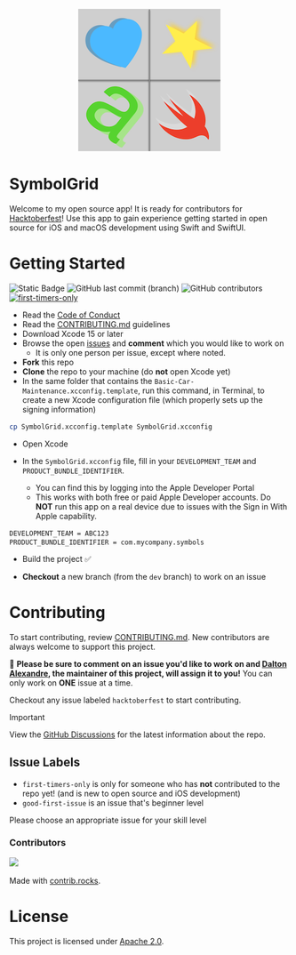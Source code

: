 <p align="center">
    <img src="SymbolGrid/Shared/Assets.xcassets/AppIcon.appiconset/SymbolGridIcon 4.png" alt="Ignite logo" width="256" height="256" />
</p>

# SymbolGrid
Welcome to my open source app! It is ready for contributors for [Hacktoberfest](https://hacktoberfest.com/)! Use this app to gain experience getting started in open source for iOS and macOS development using Swift and SwiftUI.

# Getting Started

![Static Badge](https://img.shields.io/badge/status-active-brightgreen)
![GitHub last commit (branch)](https://img.shields.io/github/last-commit/dl-alexandre/SymbolGrid/main?logo=github)
![GitHub contributors](https://img.shields.io/github/contributors/dl-alexandre/SymbolGrid)
[![first-timers-only](https://img.shields.io/badge/first--timers--only-friendly-blue.svg)](https://www.firsttimersonly.com/)

* Read the [Code of Conduct](https://github.com/dl-alexandre/SymbolGrid/blob/main/CODE_OF_CONDUCT.md)
* Read the [CONTRIBUTING.md](https://github.com/dl-alexandre/SymbolGrid/blob/main/CONTRIBUTING.md) guidelines
* Download Xcode 15 or later
* Browse the open [issues](https://github.com/dl-alexandre/SymbolGrid/issues) and **comment** which you would like to work on
   * It is only one person per issue, except where noted.
* **Fork** this repo
* **Clone** the repo to your machine (do **not** open Xcode yet)
* In the same folder that contains the `Basic-Car-Maintenance.xcconfig.template`, run this command, in Terminal, to create a new Xcode configuration file (which properly sets up the signing information)

```sh
cp SymbolGrid.xcconfig.template SymbolGrid.xcconfig
```

* Open Xcode

* In the `SymbolGrid.xcconfig` file, fill in your `DEVELOPMENT_TEAM` and `PRODUCT_BUNDLE_IDENTIFIER`.
   * You can find this by logging into the Apple Developer Portal
   * This works with both free or paid Apple Developer accounts. Do **NOT** run this app on a real device due to issues with the Sign in With Apple capability.
```
DEVELOPMENT_TEAM = ABC123
PRODUCT_BUNDLE_IDENTIFIER = com.mycompany.symbols
```

* Build the project ✅

* **Checkout** a new branch (from the `dev` branch) to work on an issue

# Contributing
To start contributing, review [CONTRIBUTING.md](https://github.com/dl-alexandre/SymbolGrid/blob/main/CONTRIBUTING.md). New contributors are always welcome to support this project.

:eyes: **Please be sure to comment on an issue you'd like to work on and [Dalton Alexandre](https://github.com/dl-alexandre), the maintainer of this project, will assign it to you!** You can only work on **ONE** issue at a time.

Checkout any issue labeled `hacktoberfest` to start contributing.

> [!IMPORTANT]
> View the [GitHub Discussions](https://github.com/dl-alexandre/SymbolGrid/discussions) for the latest information about the repo.

## Issue Labels
* `first-timers-only` is only for someone who has **not** contributed to the repo yet! (and is new to open source and iOS development)
* `good-first-issue` is an issue that's beginner level

Please choose an appropriate issue for your skill level

### Contributors
<a href="https://github.com/dl-alexandre/SymbolGrid/graphs/contributors">
  <img src="https://contrib.rocks/image?repo=dl-alexandre/SymbolGrid" />
</a>

Made with [contrib.rocks](https://contrib.rocks).

# License
This project is licensed under [Apache 2.0](https://github.com/dl-alexandre/SymbolGrid/blob/main/LICENSE).
<!--
## Star History

<a href="https://star-history.com/#dl-alexandre/SymbolGrid&Date">
  <picture>
    <source media="(prefers-color-scheme: dark)" srcset="https://api.star-history.com/svg?repos=dl-alexandre/SymbolGrid&type=Date&theme=dark" />
    <source media="(prefers-color-scheme: dark)" srcset="https://api.star-history.com/svg?repos=dl-alexandre/SymbolGrid&type=Date" />
    <img alt="Star History Chart" src="https://api.star-history.com/svg?repos=dl-alexandre/SymbolGrid&type=Date" />
  </picture>
</a>

--!>

